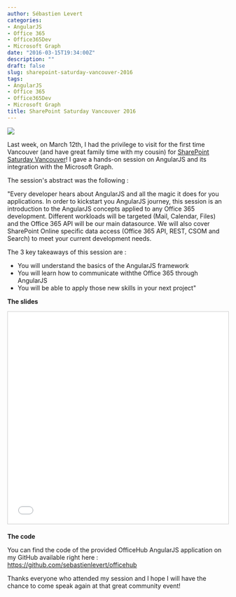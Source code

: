 ```yaml
---
author: Sébastien Levert
categories:
- AngularJS
- Office 365
- Office365Dev
- Microsoft Graph
date: "2016-03-15T19:34:00Z"
description: ""
draft: false
slug: sharepoint-saturday-vancouver-2016
tags:
- AngularJS
- Office 365
- Office365Dev
- Microsoft Graph
title: SharePoint Saturday Vancouver 2016
---
```



![](/content/images/2016/08/SPSVancouver.png)

Last week, on March 12th, I had the privilege to visit for the first time Vancouver (and have great family time with my cousin) for [SharePoint Saturday Vancouver](http://www.spsevents.org/city/vancouver/2016)! I gave a hands-on session on AngularJS and its integration with the Microsoft Graph.

The session's abstract was the following :

"Every developer hears about AngularJS and all the magic it does for you applications. In order to kickstart you AngularJS journey, this session is an introduction to the AngularJS concepts applied to any Office 365 development. Different workloads will be targeted (Mail, Calendar, Files) and the Office 365 API will be our main datasource. We will also cover SharePoint Online specific data access (Office 365 API, REST, CSOM and Search) to meet your current development needs.

The 3 key takeaways of this session are :

- You will understand the basics of the AngularJS framework
- You will learn how to communicate withthe Office 365 through AngularJS
- You will be able to apply those new skills in your next project"

**The slides**

<iframe src="//www.slideshare.net/slideshow/embed_code/key/fwatfIBKXdcOiX" width="595" height="485" frameborder="0" marginwidth="0" marginheight="0" scrolling="no" style="border:1px solid #CCC; border-width:1px; margin-bottom:5px; max-width: 100%;" allowfullscreen> </iframe>

**The code**

You can find the code of the provided OfficeHub AngularJS application on my GitHub available right here : https://github.com/sebastienlevert/officehub

Thanks everyone who attended my session and I hope I will have the chance to come speak again at that great community event!